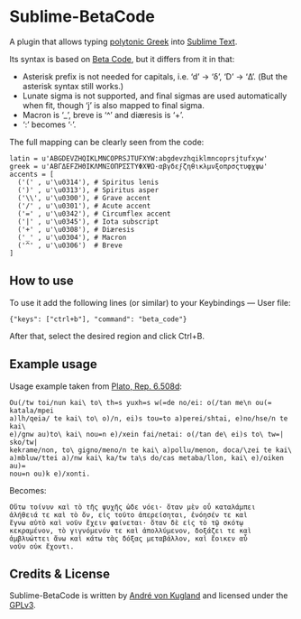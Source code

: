 Sublime-BetaCode
================

A plugin that allows typing [polytonic Greek][polytonic] into [Sublime Text][st].

Its syntax is based on [Beta Code][beta_code], but it differs from it in that:

* Asterisk prefix is not needed for capitals, i.e. ‘d’ → ‘δ’, ‘D’ → ‘Δ’. (But the
  asterisk syntax still works.)
* Lunate sigma is not supported, and final sigmas are used automatically when fit,
  though ‘j’ is also mapped to final sigma.
* Macron is ‘_’, breve is ‘^’ and diæresis is ‘+’.
* ‘:’ becomes ‘·’.

The full mapping can be clearly seen from the code:

```
latin = u'ABGDEVZHQIKLMNCOPRSJTUFXYW:abgdevzhqiklmncoprsjtufxyw'
greek = u'ΑΒΓΔΕϜΖΗΘΙΚΛΜΝΞΟΠΡΣΣΤΥΦΧΨΩ·αβγδεϝζηθικλμνξοπρσςτυφχψω'
accents = [
  ('(' , u'\u0314'), # Spiritus lenis
  (')' , u'\u0313'), # Spiritus asper
  ('\\', u'\u0300'), # Grave accent
  ('/' , u'\u0301'), # Acute accent
  ('=' , u'\u0342'), # Circumflex accent
  ('|' , u'\u0345'), # Iota subscript
  ('+' , u'\u0308'), # Diæresis
  ('_' , u'\u0304'), # Macron
  ('^' , u'\u0306')  # Breve
]
```

How to use
----------

To use it add the following lines (or similar) to your Keybindings — User file:

```
{"keys": ["ctrl+b"], "command": "beta_code"}
```

After that, select the desired region and click Ctrl+B.

Example usage
-------------

Usage example taken from [Plato, Rep. 6.508d][platrep]:

```
Ou(/tw toi/nun kai\ to\ th=s yuxh=s w(=de no/ei: o(/tan me\n ou(= katala/mpei
a)lh/qeia/ te kai\ to\ o)/n, ei)s tou=to a)perei/shtai, e)no/hse/n te kai\
e)/gnw au)to\ kai\ nou=n e)/xein fai/netai: o(/tan de\ ei)s to\ tw=| sko/tw|
kekrame/non, to\ gigno/meno/n te kai\ a)pollu/menon, doca/\zei te kai\
a)mbluw/ttei a)/nw kai\ ka/tw ta\s do/cas metaba/llon, kai\ e)/oiken au)=
nou=n ou)k e)/xonti.
```

Becomes:

```
Οὕτω τοίνυν καὶ τὸ τῆς ψυχῆς ὧδε νόει· ὅταν μὲν οὗ καταλάμπει
ἀλήθειά τε καὶ τὸ ὄν, εἰς τοῦτο ἀπερείσηται, ἐνόησέν τε καὶ
ἔγνω αὐτὸ καὶ νοῦν ἔχειν φαίνεται· ὅταν δὲ εἰς τὸ τῷ σκότῳ
κεκραμένον, τὸ γιγνόμενόν τε καὶ ἀπολλύμενον, δοξάζει τε καὶ
ἀμβλυώττει ἄνω καὶ κάτω τὰς δόξας μεταβάλλον, καὶ ἔοικεν αὖ
νοῦν οὐκ ἔχοντι.
```

Credits & License
-----------------
Sublime-BetaCode is written by [André von Kugland][kuglandml] and licensed
under the [GPLv3][gplv3].

[polytonic]: https://en.wikipedia.org/wiki/Greek_diacritics
[st]: http://www.sublimetext.com
[beta_code]: https://en.wikipedia.org/wiki/Beta_code
[platrep]: http://data.perseus.org/citations/urn:cts:greekLit:tlg0059.tlg030.perseus-grc1:6.508d
[kuglandml]: mailto:kugland@gmail.com
[gplv3]: https://www.gnu.org/licenses/gpl-3.0-standalone.html
